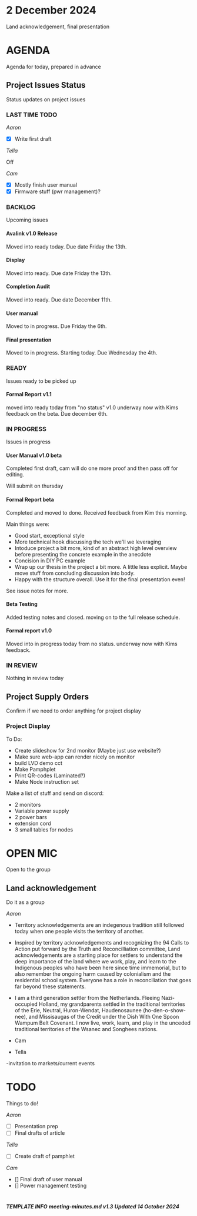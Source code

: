 # 2 December 2024

Land acknowledgement, final presentation

# AGENDA

Agenda for today, prepared in advance

## Project Issues Status

Status updates on project issues

### LAST TIME TODO

_Aaron_

- [X] Write first draft

_Tella_

Off

_Cam_

- [X] Mostly finish user manual
- [X] Firmware stuff (pwr management)?

### BACKLOG

Upcoming issues

#### Avalink v1.0 Release

Moved into ready today. Due date Friday the 13th.

#### Display

Moved into ready. Due date Friday the 13th.

#### Completion Audit

Moved into ready. Due date December 11th.

#### User manual

Moved to in progress. Due Friday the 6th.

#### Final presentation

Moved to in progress. Starting today. Due Wednesday the 4th.

### READY

Issues ready to be picked up

#### Formal Report v1.1

moved into ready today from "no status" v1.0 underway now with Kims feedback on the beta. Due december 6th.

### IN PROGRESS

Issues in progress

#### User Manual v1.0 beta

Completed first draft, cam will do one more proof and then pass off for editing.

Will submit on thursday

#### Formal Report beta

Completed and moved to done. Received feedback from Kim this morning.

Main things were:
  - Good start, exceptional style
  - More technical hook discussing the tech we'll we leveraging
  - Intoduce project a bit more, kind of an abstract high level overview before presenting the concrete example in the anecdote
  - Concision in DIY PC example
  - Wrap up our thesis in the project a bit more. A little less explicit. Maybe move stuff from concluding discussion into body.
  - Happy with the structure overall. Use it for the final presentation even!

See issue notes for more.

#### Beta Testing

Added testing notes and closed. moving on to the full release schedule.

#### Formal report v1.0

Moved into in progress today from no status. underway now with Kims feedback.

### IN REVIEW

Nothing in review today

## Project Supply Orders

Confirm if we need to order anything for project display

### Project Display

To Do:
- Create slideshow for 2nd monitor (Maybe just use website?)
- Make sure web-app can render nicely on monitor
- build LVD demo cct
- Make Pamphplet
- Print QR-codes (Laminated?)
- Make Node instruction set

Make a list of stuff and send on discord:

- 2 monitors
- Variable power supply
- 2 power bars
- extension cord
- 3 small tables for nodes


# OPEN MIC

Open to the group

## Land acknowledgement

Do it as a group

_Aaron_ 

- Territory acknowledgements are an indegenous tradition still followed today when one people visits the territory of another.
- Inspired by territory acknowledgements and recognizing the 94 Calls to Action put forward by the Truth and Reconcilliation committee, Land acknowledgements are a starting place for settlers to understand the deep importance of the land where we work, play, and learn to the Indigenous peoples who have been here since time immemorial, but to also remember the ongoing harm caused by colonialism and the residential school system. Everyone has a role in reconciliation that goes far beyond these statements.

- I am a third generation settler from the Netherlands. Fleeing Nazi-occupied Holland, my grandparents settled in the traditional territories of the Erie, Neutral, Huron-Wendat, Haudenosaunee (ho-den-o-show-nee), and Missisaugas of the Credit under the Dish With One Spoon Wampum Belt Covenant. I now live, work, learn, and play in the unceded traditional territories of the Wsanec and Songhees nations.

- Cam

- Tella

-invitation to markets/current events

# TODO

Things to do!

_Aaron_

- [ ] Presentation prep
- [ ] Final drafts of article

_Tella_

- [ ] Create draft of pamphlet 

_Cam_

- [] Final draft of user manual
- [] Power management testing

# 

***TEMPLATE INFO***
***meeting-minutes.md v1.3***
***Updated 14 October 2024***
